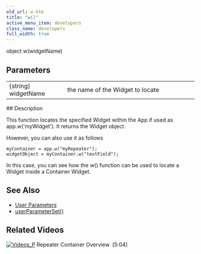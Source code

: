 ```yaml
---
old_url: w.htm
title: "w()"
active_menu_item: developers
class_name: developers
full_width: true
---
```



object w(widgetName)

## Parameters

<table>
<tr>
<td width="149">
{string} widgetName

</td>
<td width="12">
</td>
<td width="719">
the name of the Widget to locate

</td>
</tr>
</table>
## Description

This function locates the specified Widget within the App if used as app.w('myWidget'). It returns the Widget object.

However, you can also use it as follows

    myContainer = app.w("myRepeater");
    widgetObject = myContainer.w("textField");
   

In this case, you can see how the w() function can be used to locate a Widget inside a Container Widget.

## See Also

 - [User Parameters](/developers/documentation/product-guide/the-console/console-tabs/more/account-variables/user-parameters/)
 - [userParameterSet()](/developers/documentation/scripting-apis/client-api/app-functions/userparameterset)

## Related Videos

[![Videos\_P](/img/docs/videos_p.png)](http://www.youtube.com/v/3rAyD-f30ic?autoplay=1&hd=1&fs=1&showsearch=0&rel=0&) Repeater Container Overview  [5:04]
